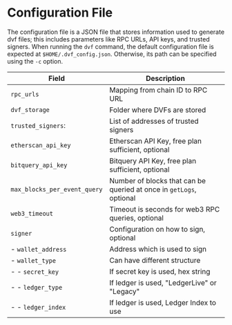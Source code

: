 # Configuration File

The configuration file is a JSON file that stores information used to generate dvf files; this includes parameters like RPC URLs, API keys, and trusted signers.
When running the `dvf` command, the default configuration file is expected at `$HOME/.dvf_config.json`. Otherwise, its path can be specified using the `-c` option.

| Field | Description |
| --- | --- |
| `rpc_urls` | Mapping from chain ID to RPC URL |
| `dvf_storage` | Folder where DVFs are stored |
| `trusted_signers`: | List of addresses of trusted signers |
| `etherscan_api_key` | Etherscan API Key, free plan sufficient, optional | 
| `bitquery_api_key` | Bitquery API Key, free plan sufficient, optional |
| `max_blocks_per_event_query` | Number of blocks that can be queried at once in `getLogs`, optional |
| `web3_timeout` | Timeout is seconds for web3 RPC queries, optional |
| `signer` | Configuration on how to sign, optional |
| - `wallet_address` | Address which is used to sign |
| - `wallet_type` | Can have different structure |
| - - `secret_key` | If secret key is used, hex string |
| - - `ledger_type` | If ledger is used, "LedgerLive" or "Legacy" |
| - - `ledger_index` | If ledger is used, Ledger Index to use |



